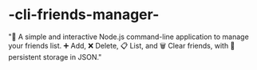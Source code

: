 # -cli-friends-manager-
"👋 A simple and interactive Node.js command-line application to manage your friends list. ➕ Add, ❌ Delete, 📋 List, and 🗑️ Clear friends, with 💾 persistent storage in JSON."
